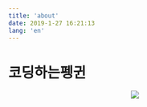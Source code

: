 ```yaml
---
title: 'about'
date: 2019-1-27 16:21:13
lang: 'en'
---
```


# 코딩하는펭귄

<div align="center">
    <img src="./coodingpenguin.png">

</div>
